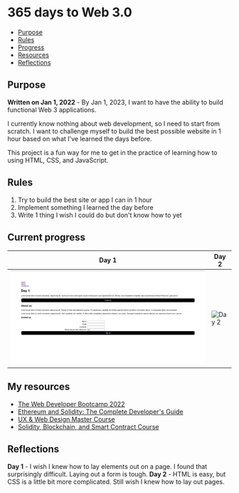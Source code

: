 # 365 days to Web 3.0

- [Purpose](#purpose)
- [Rules](#rules)
- [Progress](#current-progress)
- [Resources](#my-resources)
- [Reflections](#reflections)

## Purpose
__Written on Jan 1, 2022__ - By Jan 1, 2023, I want to have the ability to build functional Web 3 applications. 

I currently know nothing about web development, so I need to start from scratch. 
I want to challenge myself to build the best possible website in 1 hour based on what I've learned the days before.

This project is a fun way for me to get in the practice of learning how to using HTML, CSS, and JavaScript. 

## Rules
1. Try to build the best site or app I can in 1 hour
2. Implement something I learned the day before
3. Write 1 thing I wish I could do but don't know how to yet

## Current progress
| Day 1      | Day 2 |
| ----------- | ----------- |
| ![Day 1](/day1/day1.png "Day 1 screenshot") | ![Day 2](/day2/dogwalk.gif "Day 2 gif") |

## My resources
- [The Web Developer Bootcamp 2022](https://www.udemy.com/course/the-web-developer-bootcamp/)
- [Ethereum and Solidity: The Complete Developer's Guide](https://www.udemy.com/course/ethereum-and-solidity-the-complete-developers-guide/)
- [UX & Web Design Master Course](https://www.udemy.com/course/ux-web-design-master-course-strategy-design-development/)
- [Solidity, Blockchain, and Smart Contract Course](https://www.youtube.com/watch?v=M576WGiDBdQ&list=WL&index=4&t=1804s)

## Reflections
__Day 1__ - I wish I knew how to lay elements out on a page. I found that surprisingly difficult. Laying out a form is tough.
__Day 2__ - HTML is easy, but CSS is a little bit more complicated. Still wish I knew how to lay out pages.